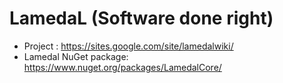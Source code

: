 LamedaL (Software done right)
================================
* Project : https://sites.google.com/site/lamedalwiki/
* Lamedal NuGet package: https://www.nuget.org/packages/LamedalCore/

